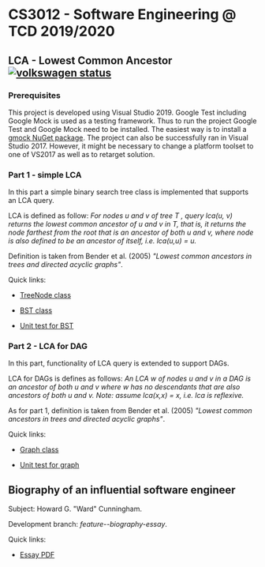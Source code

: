 # CS3012 - Software Engineering @ TCD 2019/2020

## LCA - Lowest Common Ancestor [![volkswagen status](https://tcd.ie)](https://github.com/auchenberg/volkswagen)

### Prerequisites

This project is developed using Visual Studio 2019. Google Test including Google Mock is used as a testing framework. Thus to run the project Google Test and Google Mock need to be installed. The easiest way is to install a [gmock NuGet package](https://www.nuget.org/packages/gmock/). 
The project can also be successfully ran in Visual Studio 2017. However, it might be necessary to change a platform toolset to one of VS2017 as well as to retarget solution.

### Part 1 - simple LCA

In this part a simple binary search tree class is implemented that supports an LCA query.

LCA is defined as follow: _For nodes u and v of tree T , query lca(u, v) returns the lowest common ancestor of u and v in T, that is, it returns the node farthest from the root that is an ancestor of both u and v, where node is also defined to be an ancestor of itself, i.e. lca(u,u) = u._

Definition is taken from Bender et al. (2005) _"Lowest common ancestors in trees and directed acyclic graphs"_.

Quick links:

* [TreeNode class](/CS3012-LCA/tree_node.h)

* [BST class](/CS3012-LCA/bst.h)

* [Unit test for BST](/CS3012-LCA/CS3012-LCA-Test/bst_lca_test.cpp)

### Part 2 - LCA for DAG

In this part, functionality of LCA query is extended to support DAGs.

LCA for DAGs is defines as follows: _An LCA w of nodes u and v in a DAG is an ancestor of both u and v where w has no descendants that are also ancestors of both u and v. Note: assume lca(x,x) = x, i.e. lca is reflexive._

As for part 1, definition is taken from Bender et al. (2005) _"Lowest common ancestors in trees and directed acyclic graphs"_.

Quick links:

* [Graph class](/CS3012-LCA/graph.h)

* [Unit test for graph](/CS3012-LCA/CS3012-LCA-Test/graph_test.cpp)

## Biography of an influential software engineer

Subject: Howard G. "Ward" Cunningham.

Development branch: _feature--biography-essay_.

Quick links:

* [Essay PDF](/biography-essay/biography-essay.pdf)
